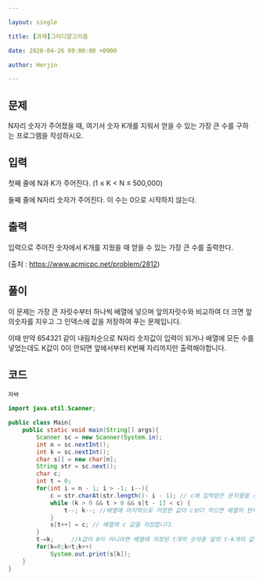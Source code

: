 ```yaml
---

layout: single

title: [과제]그리디알고리즘

date: 2020-04-26 09:00:00 +0900 

author: Herjin

---
```


## 문제

N자리 숫자가 주어졌을 때, 여기서 숫자 K개를 지워서 얻을 수 있는 가장 큰 수를 구하는 프로그램을 작성하시오.

## 입력

첫째 줄에 N과 K가 주어진다. (1 ≤ K < N ≤ 500,000)

둘째 줄에 N자리 숫자가 주어진다. 이 수는 0으로 시작하지 않는다.

## 출력

입력으로 주어진 숫자에서 K개를 지웠을 때 얻을 수 있는 가장 큰 수를 출력한다.

(출처 : https://www.acmicpc.net/problem/2812)

## 풀이

이 문제는 가장 큰 자릿수부터 하나씩 배열에 넣으며 앞의자릿수와 비교하여 더 크면 앞의숫자를 지우고 그 인덱스에 값을 저장하여 푸는 문제입니다.

이때 만약 654321 같이 내림차순으로 N자리 숫자값이 입력이 되거나 배열에 모든 수를 넣었는데도 K값이 0이 안되면 앞에서부터 K번째 자리까지만 출력해야합니다.

## 코드

`자바`

```java
import java.util.Scanner;

public class Main{
    public static void main(String[] args){
        Scanner sc = new Scanner(System.in);
        int n = sc.nextInt();
        int k = sc.nextInt();
        char s[] = new char[n];
        String str = sc.next();
        char c;
        int t = 0;
        for(int i = n - 1; i > -1; i--){
            c = str.charAt(str.length()- i - 1); // c에 입력받은 문자열을 순차적으로 대입합니다.
            while (k > 0 && t > 0 && s[t - 1] < c) {
                t--; k--; //배열에 마지막으로 저장한 값이 c보다 작으면 배열의 현재위치인 t와 숫자를 바꾸는 횟수인 k에서 1씩 빼줍니다.
            }
            s[t++] = c; // 배열에 c 값을 저장합니다.
        }
        t-=k;     //k값이 0이 아니라면 배열에 저장된 t개의 숫자중 앞의 t-k개의 값만 필요하므로 t에서 k를 빼줍니다.
        for(k=0;k<t;k++)
            System.out.print(s[k]);
    }
}
```





